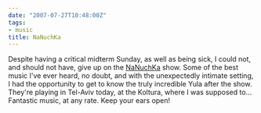 ```yaml
---
date: "2007-07-27T10:48:00Z"
tags:
- music
title: NaNuchKa
---
```


Despite having a critical midterm Sunday, as well as being sick, I could not,
and should not have, give up on the [NaNuchKa](http://myspace.com/nanuchka)
show. Some of the best music I've ever heard, no doubt, and with the
unexpectedly intimate setting, I had the opportunity to get to know the truly
incredible Yula after the show. They're playing in Tel-Aviv today, at the
Koltura, where I was supposed to... Fantastic music, at any rate. Keep your
ears open!
